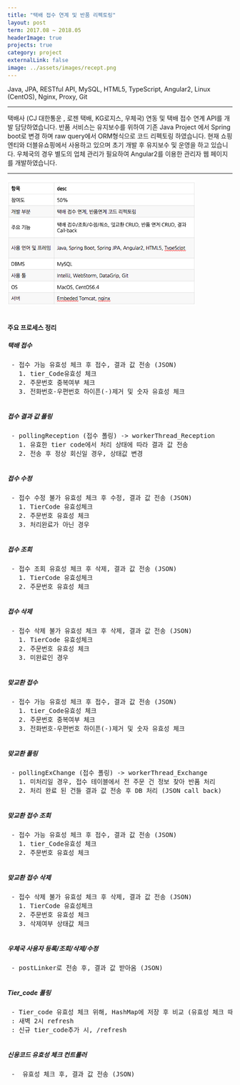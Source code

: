 ```yaml
---
title: "택배 접수 연계 및 반품 리펙토링"
layout: post
term: 2017.08 ~ 2018.05
headerImage: true
projects: true
category: project
externalLink: false
image: ../assets/images/recept.png
---
```


Java, JPA, RESTful API, MySQL, HTML5, TypeScript, Angular2, Linux (CentOS), Nginx, Proxy, Git

---

택배사 (CJ 대한통운 , 로젠 택배, KG로지스, 우체국) 연동 및 택배 접수 연계 API를 개발 담당하였습니다.
반품 서비스는 유지보수를 위하여 기존 Java Project 에서 Spring boot로 변경 하며 raw query에서 ORM형식으로 코드 리펙토링 하였습니다.
현재 쇼핑엔티와 더블유쇼핑에서 사용하고 있으며 초기 개발 후 유지보수 및 운영을 하고 있습니다.
우체국의 경우 별도의 업체 관리가 필요하여 Angular2를 이용한 관리자 웹 페이지를 개발하였습니다.

---

<img src="../assets/images/project4-0.png"><br>
<br>

<h4>주요 프로세스 정리</h4>

 <h5>택배 접수</h5>


 <pre>
 - 접수 가능 유효성 체크 후 접수, 결과 값 전송 (JSON)
   1. tier_Code유효성 체크
   2. 주문번호 중복여부 체크
   3. 전화번호-우편번호 하이픈(-)제거 및 숫자 유효성 체크
 </pre>

 <h5>접수 결과 값 폴링</h5>

 <pre>
 - pollingReception (접수 폴링) -> workerThread_Reception
   1. 유효한 tier code에서 처리 상태에 따라 결과 값 전송
   2. 전송 후 정상 회신일 경우, 상태값 변경
 </pre>

 <h5>접수 수정</h5>

 <pre>
 - 접수 수정 불가 유효성 체크 후 수정, 결과 값 전송 (JSON)
   1. TierCode 유효성체크
   2. 주문번호 유효성 체크
   3. 처리완료가 아닌 경우
 </pre>

 <h5>접수 조회</h5>

 <pre>
 - 접수 조회 유효성 체크 후 삭제, 결과 값 전송 (JSON)
   1. TierCode 유효성체크
   2. 주문번호 유효성 체크
 </pre>

 <h5>접수 삭제</h5>

 <pre>
 - 접수 삭제 불가 유효성 체크 후 삭제, 결과 값 전송 (JSON)
   1. TierCode 유효성체크
   2. 주문번호 유효성 체크
   3. 미완료인 경우
 </pre>

 <h5>맞교환 접수</h5>

 <pre>
 - 접수 가능 유효성 체크 후 접수, 결과 값 전송 (JSON)
   1. tier_Code유효성 체크
   2. 주문번호 중복여부 체크
   3. 전화번호-우편번호 하이픈(-)제거 및 숫자 유효성 체크
 </pre>

 <h5>맞교환 폴링</h5>

 <pre>
 - pollingExChange (접수 폴링) -> workerThread_Exchange
   1. 미처리일 경우, 접수 테이블에서 전 주문 건 정보 찾아 반품 처리
   2. 처리 완료 된 건들 결과 값 전송 후 DB 처리 (JSON call back)
 </pre>

 <h5>맞교환 접수 조회</h5>

 <pre>
 - 접수 가능 유효성 체크 후 접수, 결과 값 전송 (JSON)
   1. tier_Code유효성 체크
   2. 주문번호 유효성 체크
 </pre>


 <h5>맞교환 접수 삭제</h5>

 <pre>
 - 접수 삭제 불가 유효성 체크 후 삭제, 결과 값 전송 (JSON)
   1. TierCode 유효성체크
   2. 주문번호 유효성 체크
   3. 삭제여부 상태값 체크
 </pre>

 <h5>우체국 사용자 등록/조회/삭제/수정</h5>

 <pre>
 - postLinker로 전송 후, 결과 값 받아옴 (JSON)
 </pre>

 <h5>Tier_code 폴링</h5>

 <pre>
 - Tier_code 유효성 체크 위해, HashMap에 저장 후 비교 (유효성 체크 때마다 select시간 줄이기 위함)
 : 새벽 2시 refresh
 : 신규 tier_code추가 시, /refresh
 </pre>

 <h5>신용코드 유효성 체크 컨트롤러</h5>

 <pre>
 -  유효성 체크 후, 결과 값 전송 (JSON)
 </pre>
